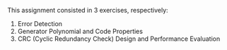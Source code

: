 This assignment consisted in 3 exercises, respectively:

1) Error Detection
2) Generator Polynomial and Code Properties
3) CRC (Cyclic Redundancy Check) Design and Performance Evaluation
